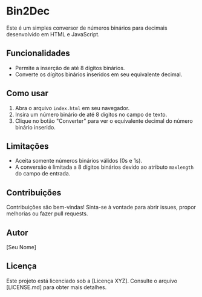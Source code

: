 # Bin2Dec

Este é um simples conversor de números binários para decimais desenvolvido em HTML e JavaScript.

## Funcionalidades

- Permite a inserção de até 8 dígitos binários.
- Converte os dígitos binários inseridos em seu equivalente decimal.

## Como usar

1. Abra o arquivo `index.html` em seu navegador.
2. Insira um número binário de até 8 dígitos no campo de texto.
3. Clique no botão "Converter" para ver o equivalente decimal do número binário inserido.

## Limitações

- Aceita somente números binários válidos (0s e 1s).
- A conversão é limitada a 8 dígitos binários devido ao atributo `maxlength` do campo de entrada.

## Contribuições

Contribuições são bem-vindas! Sinta-se à vontade para abrir issues, propor melhorias ou fazer pull requests.

## Autor

[Seu Nome]

## Licença

Este projeto está licenciado sob a [Licença XYZ]. Consulte o arquivo [LICENSE.md] para obter mais detalhes.
